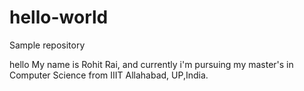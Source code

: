 # hello-world
Sample repository

hello 
My name is Rohit Rai, and currently i'm pursuing my master's in Computer Science from  IIIT Allahabad, UP,India. 
